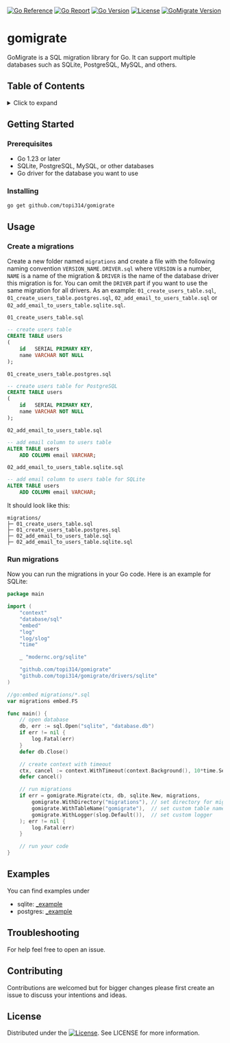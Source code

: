 [![Go Reference](https://pkg.go.dev/badge/github.com/topi314/gomigrate.svg)](https://pkg.go.dev/github.com/topi314/gomigrate)
[![Go Report](https://goreportcard.com/badge/github.com/topi314/gomigrate)](https://goreportcard.com/report/github.com/topi314/gomigrate)
[![Go Version](https://img.shields.io/github/go-mod/go-version/topi314/gomigrate?filename=go.mod)](https://golang.org/doc/devel/release.html)
[![License](https://img.shields.io/badge/License-Apache%202.0-blue.svg)](https://github.com/topi314/gomigrate/blob/master/LICENSE)
[![GoMigrate Version](https://img.shields.io/github/v/release/topi314/gomigrate?label=release)](https://github.com/topi314/gomigrate/releases/latest)

# gomigrate

GoMigrate is a SQL migration library for Go. It can support multiple databases such as SQLite, PostgreSQL, MySQL, and others.

## Table of Contents

<details>
<summary>Click to expand</summary>

- [Getting Started](#getting-started)
    - [Prerequisites](#prerequisites)
    - [Installing](#installing)
- [Usage](#usage)
    - [Create a migrations](#create-a-migrations)
    - [Run migrations](#run-migrations)
- [Examples](#examples)
- [Troubleshooting](#troubleshooting)
- [Contributing](#contributing)
- [License](#license)

</details>

## Getting Started

### Prerequisites

* Go 1.23 or later
* SQLite, PostgreSQL, MySQL, or other databases
* Go driver for the database you want to use

### Installing

```sh
go get github.com/topi314/gomigrate
```

## Usage

### Create a migrations

Create a new folder named `migrations` and create a file with the following naming convention `VERSION_NAME.DRIVER.sql` where `VERSION` is a number, `NAME` is a name of the migration & `DRIVER` is the name of the database driver this migration is for.
You can omit the `DRIVER` part if you want to use the same migration for all drivers.
As an example: `01_create_users_table.sql`, `01_create_users_table.postgres.sql`, `02_add_email_to_users_table.sql` or `02_add_email_to_users_table.sqlite.sql`.

`01_create_users_table.sql`

```sql
-- create users table
CREATE TABLE users
(
    id   SERIAL PRIMARY KEY,
    name VARCHAR NOT NULL
);

```

`01_create_users_table.postgres.sql`

```sql
-- create users table for PostgreSQL
CREATE TABLE users
(
    id   SERIAL PRIMARY KEY,
    name VARCHAR NOT NULL
);

```

`02_add_email_to_users_table.sql`

```sql
-- add email column to users table
ALTER TABLE users
    ADD COLUMN email VARCHAR;
```

`02_add_email_to_users_table.sqlite.sql`

```sql
-- add email column to users table for SQLite
ALTER TABLE users
    ADD COLUMN email VARCHAR;
```

It should look like this:

```
migrations/
├─ 01_create_users_table.sql
├─ 01_create_users_table.postgres.sql
├─ 02_add_email_to_users_table.sql
├─ 02_add_email_to_users_table.sqlite.sql
```

### Run migrations

Now you can run the migrations in your Go code. Here is an example for SQLite:

```go
package main

import (
	"context"
	"database/sql"
	"embed"
	"log"
	"log/slog"
	"time"

	_ "modernc.org/sqlite"

	"github.com/topi314/gomigrate"
	"github.com/topi314/gomigrate/drivers/sqlite"
)

//go:embed migrations/*.sql
var migrations embed.FS

func main() {
	// open database
	db, err := sql.Open("sqlite", "database.db")
	if err != nil {
		log.Fatal(err)
	}
	defer db.Close()

	// create context with timeout
	ctx, cancel := context.WithTimeout(context.Background(), 10*time.Second)
	defer cancel()

	// run migrations
	if err = gomigrate.Migrate(ctx, db, sqlite.New, migrations,
		gomigrate.WithDirectory("migrations"), // set directory for migrations
		gomigrate.WithTableName("gomigrate"),  // set custom table name for migrations
		gomigrate.WithLogger(slog.Default()),  // set custom logger
	); err != nil {
		log.Fatal(err)
	}

	// run your code
}
```

## Examples

You can find examples under

* sqlite: [_example](_examples/sqlite/main.go)
* postgres: [_example](_examples/postgres/main.go)

## Troubleshooting

For help feel free to open an issue.

## Contributing

Contributions are welcomed but for bigger changes please first create an issue to discuss your intentions and ideas.

## License

Distributed under the [![License](https://img.shields.io/badge/License-Apache%202.0-blue.svg)](LICENSE). See LICENSE for more information.
